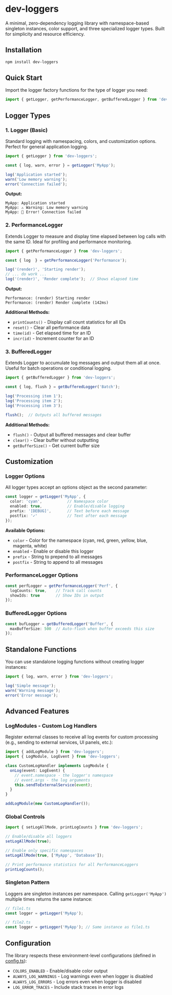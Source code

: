 # dev-loggers

A minimal, zero-dependency logging library with namespace-based singleton instances, color support, and three specialized logger types. Built for simplicity and resource efficiency.

## Installation

```bash
npm install dev-loggers
```

## Quick Start

Import the logger factory functions for the type of logger you need:

```typescript
import { getLogger, getPerformanceLogger, getBufferedLogger } from 'dev-loggers';
```

## Logger Types

### 1. Logger (Basic)

Standard logging with namespacing, colors, and customization options. Perfect for general application logging.

```typescript
import { getLogger } from 'dev-loggers';

const { log, warn, error } = getLogger('MyApp');

log('Application started');
warn('Low memory warning');
error('Connection failed');
```

**Output:**
```
MyApp: Application started
MyApp: ⚠️ Warning: Low memory warning
MyApp: 🛑 Error! Connection failed
```

### 2. PerformanceLogger

Extends Logger to measure and display time elapsed between log calls with the same ID. Ideal for profiling and performance monitoring.

```typescript
import { getPerformanceLogger } from 'dev-loggers';

const { log  } = getPerformanceLogger('Performance');

log('(render)', 'Starting render');
// ... do work ...
log('(render)', 'Render complete');  // Shows elapsed time
```

**Output:**
```
Performance: (render) Starting render
Performance: (render) Render complete (142ms)
```

**Additional Methods:**
- `printCounts()` - Display call count statistics for all IDs
- `reset()` - Clear all performance data
- `time(id)` - Get elapsed time for an ID
- `incr(id)` - Increment counter for an ID

### 3. BufferedLogger

Extends Logger to accumulate log messages and output them all at once. Useful for batch operations or conditional logging.

```typescript
import { getBufferedLogger } from 'dev-loggers';

const { log, flush } = getBufferedLogger('Batch');

log('Processing item 1');
log('Processing item 2');
log('Processing item 3');

flush();  // Outputs all buffered messages
```

**Additional Methods:**
- `flush()` - Output all buffered messages and clear buffer
- `clear()` - Clear buffer without outputting
- `getBufferSize()` - Get current buffer size

## Customization

### Logger Options

All logger types accept an options object as the second parameter:

```typescript
const logger = getLogger('MyApp', {
  color: 'cyan',           // Namespace color
  enabled: true,           // Enable/disable logging
  prefix: '[DEBUG]',       // Text before each message
  postfix: '✓'             // Text after each message
});
```

**Available Options:**
- `color` - Color for the namespace (cyan, red, green, yellow, blue, magenta, white)
- `enabled` - Enable or disable this logger
- `prefix` - String to prepend to all messages
- `postfix` - String to append to all messages

### PerformanceLogger Options

```typescript
const perfLogger = getPerformanceLogger('Perf', {
  logCounts: true,    // Track call counts
  showIds: true       // Show IDs in output
});
```

### BufferedLogger Options

```typescript
const bufLogger = getBufferedLogger('Buffer', {
  maxBufferSize: 500  // Auto-flush when buffer exceeds this size
});
```

## Standalone Functions

You can use standalone logging functions without creating logger instances:

```typescript
import { log, warn, error } from 'dev-loggers';

log('Simple message');
warn('Warning message');
error('Error message');
```

## Advanced Features

### LogModules - Custom Log Handlers

Register external classes to receive all log events for custom processing (e.g., sending to external services, UI panels, etc.):

```typescript
import { addLogModule } from 'dev-loggers';
import { LogModule, LogEvent } from 'dev-loggers';

class CustomLogHandler implements LogModule {
  onLog(event: LogEvent) {
    // event.namespace - the logger's namespace
    // event.args - the log arguments
    this.sendToExternalService(event);
  }
}

addLogModule(new CustomLogHandler());
```

### Global Controls

```typescript
import { setLogAllMode, printLogCounts } from 'dev-loggers';

// Enable/disable all loggers
setLogAllMode(true);

// Enable only specific namespaces
setLogAllMode(true, ['MyApp', 'Database']);

// Print performance statistics for all PerformanceLoggers
printLogCounts();
```

### Singleton Pattern

Loggers are singleton instances per namespace. Calling `getLogger('MyApp')` multiple times returns the same instance:

```typescript
// file1.ts
const logger = getLogger('MyApp');

// file2.ts
const logger = getLogger('MyApp'); // Same instance as file1.ts
```

## Configuration

The library respects these environment-level configurations (defined in [config.ts](src/lib/config.ts)):

- `COLORS_ENABLED` - Enable/disable color output
- `ALWAYS_LOG_WARNINGS` - Log warnings even when logger is disabled
- `ALWAYS_LOG_ERRORS` - Log errors even when logger is disabled
- `LOG_ERROR_TRACES` - Include stack traces in error logs
